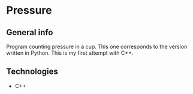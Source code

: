 # Pressure

## General info
Program counting pressure in a cup. This one corresponds to the version written in Python. This is my first attempt with C++.

## Technologies
* C++

